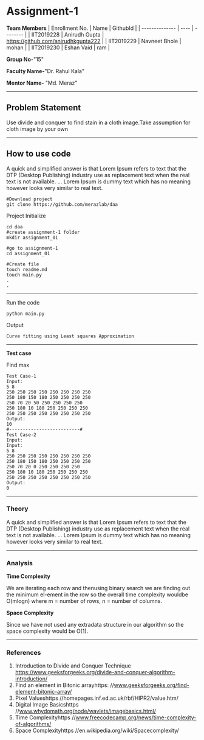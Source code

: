 # Assignment-1

**Team Members**
|   Enrollment No.  |   Name   | GithubId |
|   --------------  |   ----   | -------- |
|    IIT2019228  |   Anirudh Gupta | https://github.com/anirudhkgupta222 |
|    IIT2019229  |   Navneet Bhole | mohan | 
|    IIT2019230  |   Eshan Vaid | ram  |

**Group No-**"15"

**Faculty Name-**"Dr. Rahul Kala"

**Mentor Name-** "Md. Meraz"

---
## Problem Statement
Use divide and conquer to find stain in a cloth image.Take assumption for cloth image by your own

---
## How to use code
A quick and simplified answer is that Lorem Ipsum refers to text that the DTP (Desktop Publishing) industry use as replacement text when the real text is not available. ... Lorem Ipsum is dummy text which has no meaning however looks very similar to real text.
```
#Download project
git clone https://github.com/merazlab/daa 
```
Project Initialize 
```
cd daa
#create assignment-1 folder
mkdir assignment_01

#go to assignment-1
cd assignment_01

#Create file
touch readme.md
touch main.py
.
.
```
---

Run the code
```
python main.py
```
Output
```
Curve fitting using Least squares Approximation
```
---

**Test case**

Find max
```
Test Case-1
Input:
5 8
250 250 250 250 250 250 250 250
250 180 150 180 250 250 250 250
250 70 20 50 250 250 250 250
250 180 10 180 250 250 250 250
250 250 250 250 250 250 250 250
Output:
10
#--------------------------#
Test Case-2
Input:
Input:
5 8
250 250 250 250 250 250 250 250
250 180 150 180 250 250 250 250
250 70 20 0 250 250 250 250
250 180 10 180 250 250 250 250
250 250 250 250 250 250 250 250
Output:
0
```

---

### Theory
A quick and simplified answer is that Lorem Ipsum refers to text that the DTP (Desktop Publishing) industry use as replacement text when the real text is not available. ... Lorem Ipsum is dummy text which has no meaning however looks very similar to real text.

---

### Analysis

**Time Complexity**

We are iterating each row and thenusing binary search we are finding out the minimum el-ement in the row so the overall time complexity wouldbe O(mlogn) where m = number of rows, n = number of columns.

**Space Complexity**

Since  we  have  not  used  any  extradata structure in our algorithm so the space complexity would be O(1).

---

### References

1.  Introduction to Divide and Conquer Technique
    https://www.geeksforgeeks.org/divide-and-conquer-algorithm-introduction/
2.  Find an element in Bitonic arrayhttps:
    //www.geeksforgeeks.org/find-element-bitonic-array/
3.  Pixel Valueshttps
    //homepages.inf.ed.ac.uk/rbf/HIPR2/value.htm/
4.  Digital Image Basicshttps
    //www.whydomath.org/node/wavlets/imagebasics.html/
5.  Time Complexityhttps
    //www.freecodecamp.org/news/time-complexity-of-algorithms/
6.  Space Complexityhttps
    //en.wikipedia.org/wiki/Spacecomplexity/

